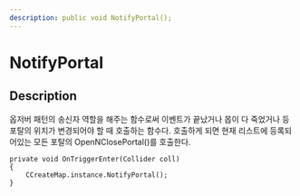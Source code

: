 ```yaml
---
description: public void NotifyPortal();
---
```


# NotifyPortal

## Description

옵저버 패턴의 송신자 역할을 해주는 함수로써 이벤트가 끝났거나 몹이 다 죽었거나 등 포탈의 위치가 변경되어야 할 때 호출하는 함수다. 호출하게 되면 현재 리스트에 등록되어있는 모든 포탈의 OpenNClosePortal\(\)를 호출한다. 

```text
private void OnTriggerEnter(Collider coll)
{
    CCreateMap.instance.NotifyPortal();
}
```



